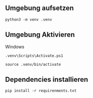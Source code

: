 ## Umgebung aufsetzen
```
python3 -m venv .venv
```

## Umgebung Aktivieren
Windows

```
.venv\Scripts\Activate.ps1
```

```
source .venv/bin/activate
```

## Dependencies installieren
```
pip install -r requirenments.txt
```